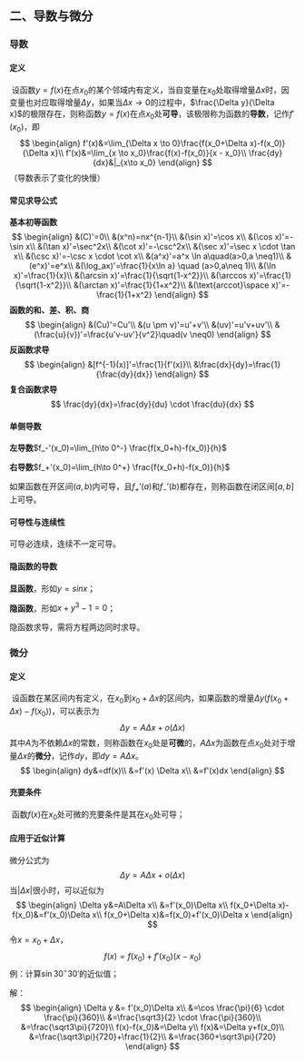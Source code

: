 ## 二、导数与微分

### 导数

#### 定义

​	设函数$y=f(x)$在点$x_0$的某个邻域内有定义，当自变量在$x_0$处取得增量$\Delta x$时，因变量也对应取得增量$\Delta y$，如果当$\Delta x \to 0$的过程中，$\frac{\Delta y}{\Delta x}$的极限存在，则称函数$y=f(x)$在点$x_0$处**可导**，该极限称为函数的**导数**，记作$f'(x_0)$，即
$$
\begin{align}
f'(x)&=\lim_{\Delta x \to 0}\frac{f(x_0+\Delta x)-f(x_0)}{\Delta x}\\
f'(x)&=\lim_{x \to x_0}\frac{f(x)-f(x_0)}{x - x_0}\\
\frac{dy}{dx}&|_{x\to x_0}
\end{align}
$$
（导数表示了变化的快慢）

#### 常见求导公式

**基本初等函数**
$$
\begin{align}
&(C)'=0\\
&(x^n)=nx^{n-1}\\
&(\sin x)'=\cos x\\
&(\cos x)'=-\sin x\\
&(\tan x)'=\sec^2x\\
&(\cot x)'=-\csc^2x\\
&(\sec x)'=\sec x \cdot \tan x\\
&(\csc x)'=-\csc x \cdot \cot x\\
&(a^x)'=a^x \ln a\quad(a>0,a \neq1)\\
&(e^x)'=e^x\\
&(\log_ax)'=\frac{1}{x\ln a} \quad (a>0,a\neq 1)\\
&(\ln x)'=\frac{1}{x}\\
&(\arcsin x)'=\frac{1}{\sqrt{1-x^2}}\\
&(\arccos x)'=\frac{1}{\sqrt{1-x^2}}\\
&(\arctan x)'=\frac{1}{1+x^2}\\
&(\text{arccot}\space x)'=-\frac{1}{1+x^2}
\end{align}
$$
**函数的和、差、积、商**
$$
\begin{align}
&(Cu)'=Cu'\\
&(u \pm v)'=u'+v'\\
&(uv)'=u'v+uv'\\
&(\frac{u}{v})'=\frac{u'v-uv'}{v^2}\quad(v \neq0)
\end{align}
$$
**反函数求导**
$$
\begin{align}
&[f^{-1}(x)]'=\frac{1}{f'(x)}\\
&\frac{dx}{dy}=\frac{1}{\frac{dy}{dx}}
\end{align}
$$
**复合函数求导**
$$
\frac{dy}{dx}=\frac{dy}{du} \cdot \frac{du}{dx}
$$




#### 单侧导数

**左导数**$f_-'(x_0)=\lim_{h\to 0^-} \frac{f(x_0+h)-f(x_0)}{h}$

**右导数**$f_+'(x_0)=\lim_{h\to 0^+} \frac{f(x_0+h)-f(x_0)}{h}$

如果函数在开区间$(a,b)$内可导，且$f_+'(a)$和$f_-'(b)$都存在，则称函数在闭区间$[a,b]$上可导。

#### 可导性与连续性

可导必连续，连续不一定可导。

#### 隐函数的导数

**显函数**，形如$y=sinx$；

**隐函数**，形如$x+y^3-1=0$；

隐函数求导，需将方程两边同时求导。



### 微分

#### 定义

​	设函数在某区间内有定义，在$x_0$到$x_0+\Delta x$的区间内，如果函数的增量$\Delta y(f(x_0+\Delta x)-f(x_0))$，可以表示为
$$
\Delta y=A\Delta x+o(\Delta x)
$$
​	其中$A$为不依赖$\Delta x$的常数，则称函数在$x_0$处是**可微**的，$A\Delta x$为函数在点$x_0$处对于增量$\Delta x$的**微分**，记作$dy$，即$dy=A\Delta x$。
$$
\begin{align}
dy&=df(x)\\
&=f'(x) \Delta x\\
&=f'(x)dx
\end{align}
$$

#### 充要条件

​	函数$f(x)$在$x_0$处可微的充要条件是其在$x_0$处可导；

#### 应用于近似计算

微分公式为
$$
\Delta y=A\Delta x+o(\Delta x)
$$
当$|\Delta x|$很小时，可以近似为
$$
\begin{align}
\Delta y&=A\Delta x\\
&=f'(x_0)\Delta x\\
f(x_0+\Delta x)-f(x_0)&=f'(x_0)\Delta x\\
f(x_0+\Delta x)&=f(x_0)+f'(x_0)\Delta x
\end{align}
$$
令$x=x_0+\Delta x$，
$$
f(x)=f(x_0)+f'(x_0)(x-x_0)
$$
例：计算$\sin 30^\circ 30'$的近似值；

解：
$$
\begin{align}
\Delta y &= f'(x_0)\Delta x\\
&=\cos \frac{\pi}{6} \cdot \frac{\pi}{360}\\
&=\frac{\sqrt3}{2} \cdot \frac{\pi}{360}\\
&=\frac{\sqrt3\pi}{720}\\
f(x)-f(x_0)&=\Delta y\\
f(x)&=\Delta y+f(x_0)\\
&=\frac{\sqrt3\pi}{720}+\frac{1}{2}\\
&=\frac{360+\sqrt3\pi}{720}
\end{align}
$$

